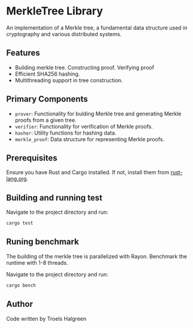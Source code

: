 # MerkleTree Library

An implementation of a Merkle tree, a fundamental data structure used in cryptography and various distributed systems.

## Features

- Building merkle tree. Constructing proof. Verifying proof
- Efficient SHA256 hashing.
- Multithreading support in tree construction.

## Primary Components

- `prover`: Functionality for bulding Merkle tree and generating Merkle proofs from a given tree.
- `verifier`: Functionality for verification of Merkle proofs.
- `hasher`: Utility functions for hashing data.
- `merkle_proof`: Data structure for representing Merkle proofs.

## Prerequisites

Ensure you have Rust and Cargo installed. If not, install them from [rust-lang.org](https://www.rust-lang.org/tools/install).

## Building and running test

Navigate to the project directory and run:

```bash
cargo test
```
## Runing benchmark

The building of the merkle tree is parallelized with Rayon.
Benchmark the runtime with 1-8 threads.
 
Navigate to the project directory and run:

```bash
cargo bench
```
## Author

Code written by Troels Halgreen

